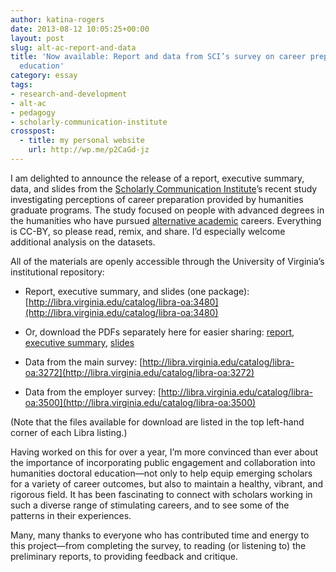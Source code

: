 ```yaml
---
author: katina-rogers
date: 2013-08-12 10:05:25+00:00
layout: post
slug: alt-ac-report-and-data
title: 'Now available: Report and data from SCI’s survey on career prep and graduate
  education'
category: essay
tags:
- research-and-development
- alt-ac
- pedagogy
- scholarly-communication-institute
crosspost:
  - title: my personal website
    url: http://wp.me/p2CaGd-jz
---
```


I am delighted to announce the release of a report, executive summary, data, and slides from the [Scholarly Communication Institute](http://uvasci.org)’s recent study investigating perceptions of career preparation provided by humanities graduate programs. The study focused on people with advanced degrees in the humanities who have pursued [alternative academic](http://mediacommons.futureofthebook.org/alt-ac/) careers. Everything is CC-BY, so please read, remix, and share. I’d especially welcome additional analysis on the datasets.

All of the materials are openly accessible through the University of Virginia’s institutional repository:




  * Report, executive summary, and slides (one package): [http://libra.virginia.edu/catalog/libra-oa:3480](http://libra.virginia.edu/catalog/libra-oa:3480)


  * Or, download the PDFs separately here for easier sharing: [report](http://katinarogers.com/wp-content/uploads/2013/08/Rogers_SCI_Survey_Report_09AUG13.pdf), [executive summary](http://katinarogers.com/wp-content/uploads/2013/08/Rogers_SCI_Survey_Executive-summary_09AUG13.pdf), [slides](http://katinarogers.com/wp-content/uploads/2013/08/Rogers_SCI_HumanitiesUnbound_charts-and-recs_09AUG13.pdf)


  * Data from the main survey: [http://libra.virginia.edu/catalog/libra-oa:3272](http://libra.virginia.edu/catalog/libra-oa:3272)


  * Data from the employer survey: [http://libra.virginia.edu/catalog/libra-oa:3500](http://libra.virginia.edu/catalog/libra-oa:3500)



(Note that the files available for download are listed in the top left-hand corner of each Libra listing.)

Having worked on this for over a year, I’m more convinced than ever about the importance of incorporating public engagement and collaboration into humanities doctoral education&mdash;not only to help equip emerging scholars for a variety of career outcomes, but also to maintain a healthy, vibrant, and rigorous field. It has been fascinating to connect with scholars working in such a diverse range of stimulating careers, and to see some of the patterns in their experiences.

Many, many thanks to everyone who has contributed time and energy to this project&mdash;from completing the survey, to reading (or listening to) the preliminary reports, to providing feedback and critique.

